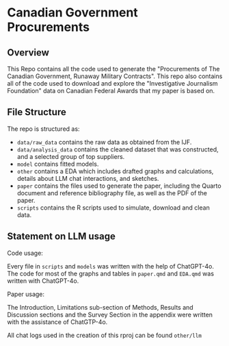 # Canadian Government Procurements

## Overview
This Repo contains all the code used to generate the "Procurements of The Canadian Government, Runaway Military Contracts". This repo also contains all of the code used to download and explore the "Investigative Journalism Foundation" data on Canadian Federal Awards that my paper is based on.

## File Structure

The repo is structured as:

-   `data/raw_data` contains the raw data as obtained from the IJF.
-   `data/analysis_data` contains the cleaned dataset that was constructed, and a selected group of top suppliers.
-   `model` contains fitted models. 
-   `other` contains a EDA which includes drafted graphs and calculations, details about LLM chat interactions, and sketches.
-   `paper` contains the files used to generate the paper, including the Quarto document and reference bibliography file, as well as the PDF of the paper.
-   `scripts` contains the R scripts used to simulate, download and clean data.


## Statement on LLM usage

Code usage:

Every file in `scripts` and `models` was written with the help of ChatGPT-4o. The code for most of the graphs and tables in `paper.qmd` and `EDA.qmd` was written with ChatGPT-4o.

Paper usage:

The Introduction, Limitations sub-section of Methods, Results and Discussion sections and the Survey Section in the appendix were written with the assistance of ChatGTP-4o.

All chat logs used in the creation of this rproj can be found `other/llm`